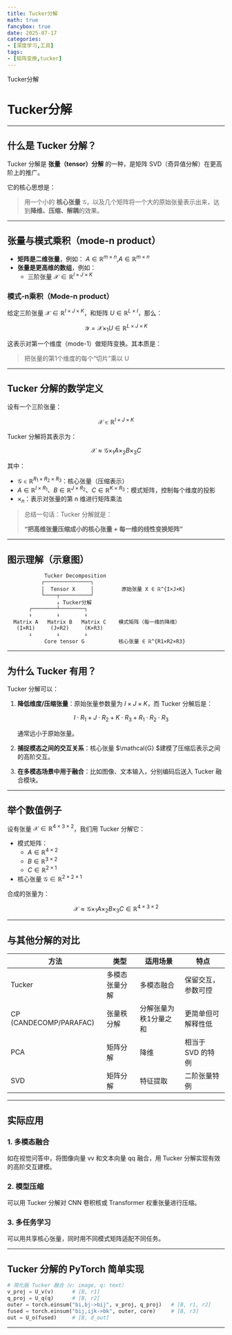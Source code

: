 ```yaml
---
title: Tucker分解
math: true
fancybox: true
date: 2025-07-17
categories:
- [深度学习,工具]
tags: 
- [矩阵变换,tucker]
---
```


Tucker分解

<!-- more -->

# Tucker分解

------

## 什么是 Tucker 分解？

Tucker 分解是 **张量（tensor）分解** 的一种，是矩阵 SVD（奇异值分解）在更高阶上的推广。

它的核心思想是：

> 用一个小的 **核心张量** $\mathcal{G}$，以及几个矩阵将一个大的原始张量表示出来，达到**降维、压缩、解耦**的效果。

------

## 张量与模式乘积（mode-n product）

- **矩阵是二维张量**，例如： $A \in \mathbb{R}^{m \times n}$,$A \in \mathbb{R}^{m \times n}$
- **张量是更高维的数组**，例如：
  - 三阶张量 $\mathcal{X} \in \mathbb{R}^{I \times J \times K}$

### 模式-n乘积（Mode-n product）

给定三阶张量 $\mathcal{X} \in \mathbb{R}^{I \times J \times K}$，和矩阵 $U \in \mathbb{R}^{L \times I}$，那么：

$$\mathcal{Y} = \mathcal{X} \times_1 U \in \mathbb{R}^{L \times J \times K}$$

这表示对第一个维度（mode-1）做矩阵变换。其本质是：

> 把张量的第1个维度的每个“切片”乘以 U

------

## Tucker 分解的数学定义

设有一个三阶张量：

$$\mathcal{X} \in \mathbb{R}^{I \times J \times K}$$

Tucker 分解将其表示为：

$$\mathcal{X} \approx \mathcal{G} \times_1 A \times_2 B \times_3 C$$

其中：

- $\mathcal{G} \in \mathbb{R}^{R_1 \times R_2 \times R_3}$：核心张量（压缩表示）
- $A \in \mathbb{R}^{I \times R_1}$、$B \in \mathbb{R}^{J \times R_2}$、$C \in \mathbb{R}^{K \times R_3}$：模式矩阵，控制每个维度的投影
- $\times_n$：表示对张量的第 n 维进行矩阵乘法

> 总结一句话：Tucker 分解就是：
>
> **“把高维张量压缩成小的核心张量 + 每一维的线性变换矩阵”**

------

## 图示理解（示意图）

```
            Tucker Decomposition
           ┌───────────────┐
           │  Tensor X     │         原始张量 X ∈ ℝ^{I×J×K}
           └────┬──────────┘
                ↓ Tucker分解
       ┌────────┴────────┐
       ↓        ↓        ↓
  Matrix A   Matrix B   Matrix C    模式矩阵（每一维的降维）
   (I×R1)     (J×R2)     (K×R3)
       ↓        ↓        ↓
            Core tensor G           核心张量 ∈ ℝ^{R1×R2×R3}
```

------

## 为什么 Tucker 有用？

Tucker 分解可以：

1. **降低维度/压缩张量**：原始张量参数量为 $I \times J \times K$，而 Tucker 分解后是：

   $$I \cdot R_1 + J \cdot R_2 + K \cdot R_3 + R_1 \cdot R_2 \cdot R_3$$

   通常远小于原始张量。

2. **捕捉模态之间的交互关系**：核心张量 $\mathcal{G} $建模了压缩后表示之间的高阶交互。

3. **在多模态场景中用于融合**：比如图像、文本输入，分别编码后送入 Tucker 融合模块。

------

## 举个数值例子

设有张量 $\mathcal{X} \in \mathbb{R}^{4 \times 3 \times 2}$，我们用 Tucker 分解它：

- 模式矩阵：
  - $A \in \mathbb{R}^{4 \times 2}$
  - $B \in \mathbb{R}^{3 \times 2}$
  - $C \in \mathbb{R}^{2 \times 1}$
- 核心张量 $\mathcal{G} \in \mathbb{R}^{2 \times 2 \times 1}$

合成的张量为：

$$\mathcal{X} \approx \mathcal{G} \times_1 A \times_2 B \times_3 C \in \mathbb{R}^{4 \times 3 \times 2}$$

------

## 与其他分解的对比

| 方法                   | 类型           | 适用场景              | 特点               |
| ---------------------- | -------------- | --------------------- | ------------------ |
| Tucker                 | 多模态张量分解 | 多模态融合            | 保留交互，参数可控 |
| CP (CANDECOMP/PARAFAC) | 张量秩分解     | 分解张量为秩1分量之和 | 更简单但可解释性低 |
| PCA                    | 矩阵分解       | 降维                  | 相当于 SVD 的特例  |
| SVD                    | 矩阵分解       | 特征提取              | 二阶张量特例       |

------

## 实际应用

### 1. 多模态融合

如在视觉问答中，将图像向量 vv 和文本向量 qq 融合，用 Tucker 分解实现有效的高阶交互建模。

### 2. 模型压缩

可以用 Tucker 分解对 CNN 卷积核或 Transformer 权重张量进行压缩。

### 3. 多任务学习

可以用共享核心张量，同时用不同模式矩阵适配不同任务。

------

## Tucker 分解的 PyTorch 简单实现

```python
# 简化版 Tucker 融合（v: image, q: text）
v_proj = U_v(v)      # [B, r1]
q_proj = U_q(q)      # [B, r2]
outer = torch.einsum("bi,bj->bij", v_proj, q_proj)   # [B, r1, r2]
fused = torch.einsum("bij,ijk->bk", outer, core)     # [B, r3]
out = U_o(fused)     # [B, d_out]
```

------



